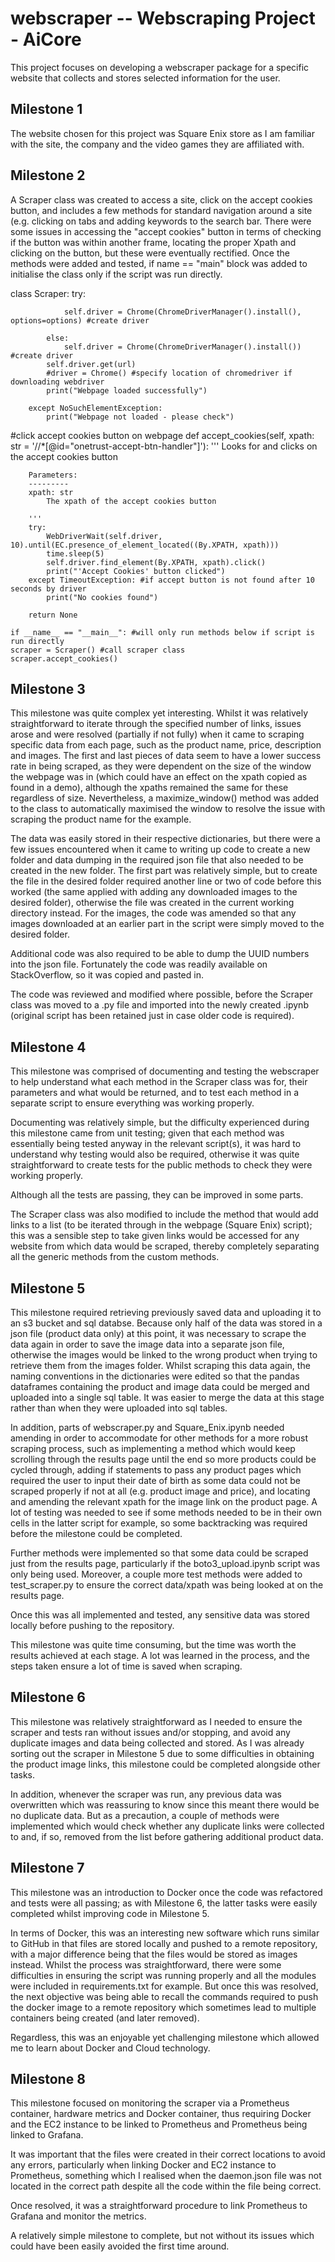 # webscraper -- Webscraping Project - AiCore

This project focuses on developing a webscraper package for a specific website that collects and stores selected information for the user.

## Milestone 1

The website chosen for this project was Square Enix store as I am familiar with the site, the company and the video games they are affiliated with.

## Milestone 2

A Scraper class was created to access a site, click on the accept cookies button, and includes a few methods for standard navigation around a site (e.g. clicking on tabs and adding keywords to the search bar. There were some issues in accessing the "accept cookies" button in terms of checking if the button was within another frame, locating the proper Xpath and clicking on the button, but these were eventually rectified. Once the methods were added and tested, if name == "main" block was added to initialise the class only if the script was run directly.

  class Scraper:
        try:
           
                self.driver = Chrome(ChromeDriverManager().install(), options=options) #create driver
                
            else:
                self.driver = Chrome(ChromeDriverManager().install()) #create driver
            self.driver.get(url)
            #driver = Chrome() #specify location of chromedriver if downloading webdriver
            print("Webpage loaded successfully")
            
        except NoSuchElementException:
            print("Webpage not loaded - please check")
  
   #click accept cookies button on webpage
    def accept_cookies(self, xpath: str = '//*[@id="onetrust-accept-btn-handler"]'): 
        '''
        Looks for and clicks on the accept cookies button

        Parameters:
        ---------
        xpath: str
            The xpath of the accept cookies button

        '''
        try:
            WebDriverWait(self.driver, 10).until(EC.presence_of_element_located((By.XPATH, xpath)))
            time.sleep(5)
            self.driver.find_element(By.XPATH, xpath).click()
            print("'Accept Cookies' button clicked")
        except TimeoutException: #if accept button is not found after 10 seconds by driver
            print("No cookies found") 
        
        return None
        
    if __name__ == "__main__": #will only run methods below if script is run directly
    scraper = Scraper() #call scraper class
    scraper.accept_cookies()
        
## Milestone 3

This milestone was quite complex yet interesting. Whilst it was relatively straightforward to iterate through the specified number of links, issues arose and were resolved (partially if not fully) when it came to scraping specific data from each page, such as the product name, price, description and images. The first and last pieces of data seem to have a lower success rate in being scraped, as they were dependent on the size of the window the webpage was in (which could have an effect on the xpath copied as found in a demo), although the xpaths remained the same for these regardless of size. Nevertheless, a maximize_window() method was added to the class to automatically maximised the window to resolve the issue with scraping the product name for the example.

The data was easily stored in their respective dictionaries, but there were a few issues encountered when it came to writing up code to create a new folder and data dumping in the required json file that also needed to be created in the new folder. The first part was relatively simple, but to create the file in the desired folder required another line or two of code before this worked (the same applied with adding any downloaded images to the desired folder), otherwise the file was created in the current working directory instead. For the images, the code was amended so that any images downloaded at an earlier part in the script were simply moved to the desired folder.

Additional code was also required to be able to dump the UUID numbers into the json file. Fortunately the code was readily available on StackOverflow, so it was copied and pasted in.

The code was reviewed and modified where possible, before the Scraper class was moved to a .py file and imported into the newly created .ipynb (original script has been retained just in case older code is required).

## Milestone 4

This milestone was comprised of documenting and testing the webscraper to help understand what each method in the Scraper class was for, their parameters and what would be returned, and to test each method in a separate script to ensure everything was working properly.

Documenting was relatively simple, but the difficulty experienced during this milestone came from unit testing; given that each method was essentially being tested anyway in the relevant script(s), it was hard to understand why testing would also be required, otherwise it was quite straightforward to create tests for the public methods to check they were working properly.

Although all the tests are passing, they can be improved in some parts.

The Scraper class was also modified to include the method that would add links to a list (to be iterated through in the webpage (Square Enix) script); this was a sensible step to take given links would be accessed for any website from which data would be scraped, thereby completely separating all the generic methods from the custom methods.

## Milestone 5

This milestone required retrieving previously saved data and uploading it to an s3 bucket and sql databse. Because only half of the data was stored in a json file (product data only) at this point, it was necessary to scrape the data again in order to save the image data into a separate json file, otherwise the images would be linked to the wrong product when trying to retrieve them from the images folder. Whilst scraping this data again, the naming conventions in the dictionaries were edited so that the pandas dataframes containing the product and image data could be merged and uploaded into a single sql table. It was easier to merge the data at this stage rather than when they were uploaded into sql tables.

In addition, parts of webscraper.py and Square_Enix.ipynb needed amending in order to accommodate for other methods for a more robust scraping process, such as implementing a method which would keep scrolling through the results page until the end so more products could be cycled through, adding if statements to pass any product pages which required the user to input their date of birth as some data could not be scraped properly if not at all (e.g. product image and price), and locating and amending the relevant xpath for the image link on the product page. A lot of testing was needed to see if some methods needed to be in their own cells in the latter script for example, so some backtracking was required before the milestone could be completed.

Further methods were implemented so that some data could be scraped just from the results page, particularly if the boto3_upload.ipynb script was only being used. Moreover, a couple more test methods were added to test_scraper.py to ensure the correct data/xpath was being looked at on the results page.

Once this was all implemented and tested, any sensitive data was stored locally before pushing to the repository.

This milestone was quite time consuming, but the time was worth the results achieved at each stage. A lot was learned in the process, and the steps taken ensure a lot of time is saved when scraping.

## Milestone 6

This milestone was relatively straightforward as I needed to ensure the scraper and tests ran without issues and/or stopping, and avoid any duplicate images and data being collected and stored. As I was already sorting out the scraper in Milestone 5 due to some difficulties in obtaining the product image links, this milestone could be completed alongside other tasks.

In addition, whenever the scraper was run, any previous data was overwritten which was reassuring to know since this meant there would be no duplicate data. But as a precaution, a couple of methods were implemented which would check whether any duplicate links were collected to and, if so, removed from the list before gathering additional product data.

## Milestone 7

This milestone was an introduction to Docker once the code was refactored and tests were all passing; as with Milestone 6, the latter tasks were easily completed whilst improving code in Milestone 5.

In terms of Docker, this was an interesting new software which runs similar to GitHub in that files are stored locally and pushed to a remote repository, with a major difference being that the files would be stored as images instead. Whilst the process was straightforward, there were some difficulties in ensuring the script was running properly and all the modules were included in requirements.txt for example. But once this was resolved, the next objective was being able to recall the commands required to push the docker image to a remote repository which sometimes lead to multiple containers being created (and later removed).

Regardless, this was an enjoyable yet challenging milestone which allowed me to learn about Docker and Cloud technology.

## Milestone 8

This milestone focused on monitoring the scraper via a Prometheus container, hardware metrics and Docker container, thus requiring Docker and the EC2 instance to be linked to Prometheus and Prometheus being linked to Grafana. 

It was important that the files were created in their correct locations to avoid any errors, particularly when linking Docker and EC2 instance to Prometheus, something which I realised when the daemon.json file was not located in the correct path despite all the code within the file being correct.

Once resolved, it was a straightforward procedure to link Prometheus to Grafana and monitor the metrics.

A relatively simple milestone to complete, but not without its issues which could have been easily avoided the first time around.
